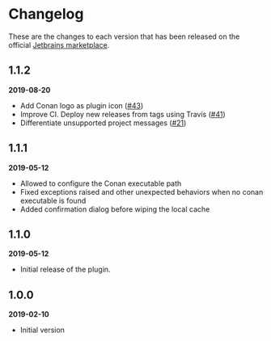 # Changelog

These are the changes to each version that has been released
on the official [Jetbrains marketplace](https://plugins.jetbrains.com/plugin/11956-conan).


## 1.1.2

**2019-08-20**

- Add Conan logo as plugin icon ([#43](https://github.com/conan-io/conan-clion-plugin/pull/43))
- Improve CI. Deploy new releases from tags using Travis ([#41](https://github.com/conan-io/conan-clion-plugin/pull/41))
- Differentiate unsupported project messages ([#21](https://github.com/conan-io/conan-clion-plugin/pull/21))


## 1.1.1

**2019-05-12**

- Allowed to configure the Conan executable path
- Fixed exceptions raised and other unexpected behaviors when no conan executable is found
- Added confirmation dialog before wiping the local cache

## 1.1.0

**2019-05-12**

- Initial release of the plugin.

## 1.0.0

**2019-02-10**

- Initial version
